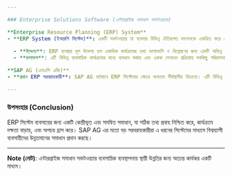 ```yaml
---

### Enterprise Solutions Software (এন্টারপ্রাইজ সমাধান সফটওয়্যার)

**Enterprise Resource Planning (ERP) System**  
- **ERP System (ইআরপি সিস্টেম)**: একটি সফটওয়্যার যা ব্যবসার বিভিন্ন ঐতিহ্যগত ফাংশনকে একত্রিত করে একটি মডিউলে পরিণত করে, যার মাধ্যমে একক লেনদেন সহজেই কার্যকরভাবে কার্যক্রম পরিচালনা করে।
  
  - **উদ্দেশ্য**: ERP ব্যবস্থার মূল উদ্দেশ্য হল একাধিক কার্যক্রমের তথ্য ভাগাভাগি ও বিশ্লেষণের জন্য একটি অভিন্ন প্ল্যাটফর্ম প্রদান করা।
  - **ফলাফল**: এটি বিভিন্ন ব্যবসায়িক কার্যক্রমের মধ্যে ব্যবধান কমায় এবং একক লেনদেন প্রক্রিয়ায় সবকিছু পরিচালনা করতে সক্ষম করে।

**SAP AG (এসএপি এজি)**  
- **প্রধান ERP সরবরাহকারী**: SAP AG বর্তমানে ERP সিস্টেমের ক্ষেত্রে অন্যতম শীর্ষস্থানীয় বিক্রেতা। এটি বিভিন্ন শিল্পের ব্যবসায়িক প্রয়োজন মেটানোর জন্য বিস্তৃত সমাধান প্রদান করে।

---
```


### উপসংহার (Conclusion)

ERP সিস্টেম ব্যবসায়ের জন্য একটি কেন্দ্রীভূত এবং সমন্বিত সমাধান, যা সঠিক তথ্য প্রবাহ নিশ্চিত করে, কার্যক্রমে দক্ষতা বাড়ায়, এবং অপচয় হ্রাস করে। SAP AG এর মতো বড় সরবরাহকারীরা এ ধরনের সিস্টেমের মাধ্যমে বিশ্বব্যাপী ব্যবসায়ীদের উন্নতমানের সমাধান প্রদান করছে।

--- 

**Note (নোট)**: এন্টারপ্রাইজ সমাধান সফটওয়্যার ব্যবসায়িক ব্যবস্থাপনায় স্থায়ী উন্নতির জন্য অত্যন্ত কার্যকর একটি মাধ্যম।
